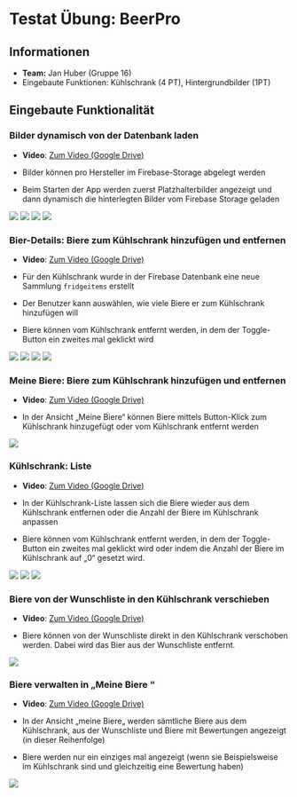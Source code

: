 # Testat Übung: BeerPro

## Informationen

- **Team:** Jan Huber (Gruppe 16)
- Eingebaute Funktionen: Kühlschrank (4 PT), Hintergrundbilder (1PT)

## Eingebaute Funktionalität

### Bilder dynamisch von der Datenbank laden

- **Video**: [Zum Video (Google Drive)](https://drive.google.com/open?id=1_NcXVZ-5I1EcT6F9dqhv9p58DOFrptrm)

- Bilder können pro Hersteller im Firebase-Storage abgelegt werden
- Beim Starten der App werden zuerst Platzhalterbilder angezeigt und dann dynamisch die hinterlegten Bilder vom Firebase Storage geladen

![](documentation/1_Load_Image_From_Database/1.png)
![](documentation/1_Load_Image_From_Database/2.png)
![](documentation/1_Load_Image_From_Database/3.png)
![](documentation/1_Load_Image_From_Database/4.png)


### Bier-Details: Biere zum Kühlschrank hinzufügen und entfernen 

- **Video**: [Zum Video (Google Drive)](https://drive.google.com/open?id=11tIFl2mVYPUhuOw7f4asxUfE16okokEG)


- Für den Kühlschrank wurde in der Firebase Datenbank eine neue Sammlung `fridgeitems` erstellt
- Der Benutzer kann auswählen, wie viele Biere er zum Kühlschrank hinzufügen will
- Biere können vom Kühlschrank entfernt werden, in dem der Toggle-Button ein zweites mal geklickt wird

![](documentation/2_Add_And_Remove_Beer_From_Fridge/1.png)
![](documentation/2_Add_And_Remove_Beer_From_Fridge/2.png)
![](documentation/2_Add_And_Remove_Beer_From_Fridge/3.png)
![](documentation/2_Add_And_Remove_Beer_From_Fridge/4.png)

### Meine Biere:  Biere zum Kühlschrank hinzufügen und entfernen 

- **Video**: [Zum Video (Google Drive)](https://drive.google.com/open?id=1Lw7aKcrwyEcMCgtst1hRkoLrJGNmGFvZ)


- In der Ansicht „Meine Biere“ können Biere mittels Button-Klick zum Kühlschrank hinzugefügt oder vom Kühlschrank entfernt werden

![](documentation/3_Add_And_Remove_Beers_From_My_Beers/1.png)

### Kühlschrank: Liste

- **Video**: [Zum Video (Google Drive)](https://drive.google.com/open?id=1BHFXT1jxGgHzS2GLJNJ-QIliN_NQH17T)

- In der Kühlschrank-Liste lassen sich die Biere wieder aus dem Kühlschrank entfernen oder die Anzahl der Biere im Kühlschrank anpassen
- Biere können vom Kühlschrank entfernt werden, in dem der Toggle-Button ein zweites mal geklickt wird oder indem die Anzahl der Biere im Kühlschrank auf „0“ gesetzt wird.

![](documentation/4_Fridge_List/1.png)
![](documentation/4_Fridge_List/2.png)
![](documentation/4_Fridge_List/3.png)


### Biere von der Wunschliste in den Kühlschrank verschieben

- **Video**: [Zum Video (Google Drive)](https://drive.google.com/open?id=1Oc6nxTtk5UrgngNIUCPgytdp1PML8Ch3)

- Biere können von der Wunschliste direkt in den Kühlschrank verschoben werden. Dabei wird das Bier aus der Wunschliste entfernt.

![](documentation/5_Move_From_Wishlist_To_Fridge/1.png)

### Biere verwalten in „Meine Biere “

- **Video**: [Zum Video (Google Drive)](https://drive.google.com/open?id=1xRwAzY_nrUpD2EZDZT3_cQJyEg5yxF8U)

- In der Ansicht „meine Biere„ werden sämtliche Biere aus dem Kühlschrank, aus der Wunschliste und Biere mit Bewertungen angezeigt (in dieser Reihenfolge)
- Biere werden nur ein einziges mal angezeigt (wenn sie Beispielsweise im Kühlschrank sind und gleichzeitig eine Bewertung haben)

![](documentation/6_My_Beers_Profile/1.png)
